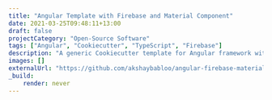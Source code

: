 ```yaml
---
title: "Angular Template with Firebase and Material Component"
date: 2021-03-25T09:48:11+13:00
draft: false
projectCategory: "Open-Source Software"
tags: ["Angular", "Cookiecutter", "TypeScript", "Firebase"]
description: "A generic Cookiecutter template for Angular framework with support for Firebase and Material component"
images: []
externalUrl: "https://github.com/akshaybabloo/angular-firebase-material-template"
_build:
    render: never
---
```

